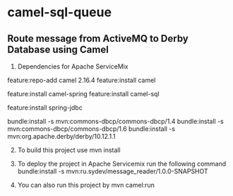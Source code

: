 # camel-sql-queue
Route message from ActiveMQ to Derby Database using Camel
---

1. Dependencies for Apache ServiceMix

feature:repo-add camel 2.16.4
feature:install camel

feature:install camel-spring
feature:install camel-sql

feature:install spring-jdbc

bundle:install -s mvn:commons-dbcp/commons-dbcp/1.4
bundle:install -s mvn:commons-dbcp/commons-dbcp/1.6
bundle:install -s mvn:org.apache.derby/derby/10.12.1.1

2. To build this project use
   mvn install
   
3. To deploy the project in Apache Servicemix run the following command
   bundle:install -s mvn:ru.sydev/message_reader/1.0.0-SNAPSHOT

4. You can also run this project by
   mvn camel:run

